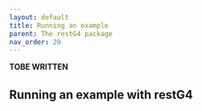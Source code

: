 ```yaml
---
layout: default
title: Running an example
parent: The restG4 package
nav_order: 20
---
```


**TOBE WRITTEN**

## Running an example with restG4


